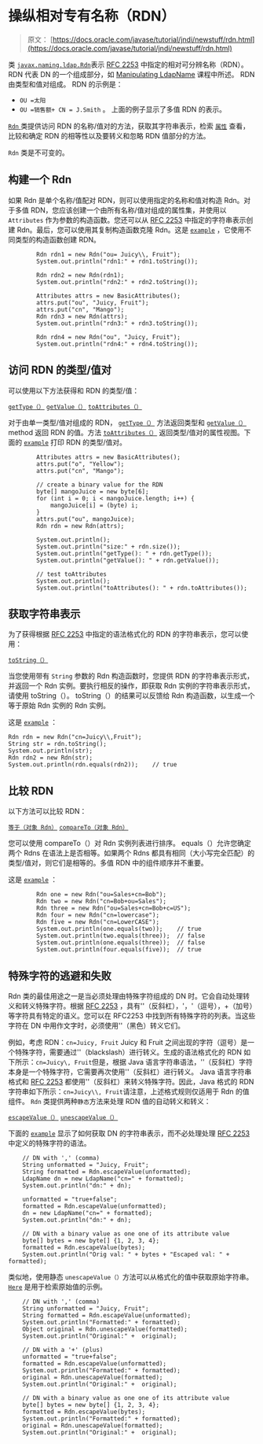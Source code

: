 # 操纵相对专有名称（RDN）

> 原文： [https://docs.oracle.com/javase/tutorial/jndi/newstuff/rdn.html](https://docs.oracle.com/javase/tutorial/jndi/newstuff/rdn.html)

类 [`javax.naming.ldap.Rdn`](https://docs.oracle.com/javase/8/docs/api/javax/naming/ldap/Rdn.html)表示 [RFC 2253](http://www.ietf.org/rfc/rfc2253.txt) 中指定的相对可分辨名称（RDN）。 RDN 代表 DN 的一个组成部分，如 [Manipulating LdapName](ldapname.html) 课程中所述。 RDN 由类型和值对组成。 RDN 的示例是：

*   `OU =太阳`
*   `OU =销售额+ CN = J.Smith` 。
    上面的例子显示了多值 RDN 的表示。

[`Rdn` ](https://docs.oracle.com/javase/8/docs/api/javax/naming/ldap/Rdn.html)类提供访问 RDN 的名称/值对的方法，获取其字符串表示，检索 [`属性`](https://docs.oracle.com/javase/8/docs/api/javax/naming/directory/Attributes.html) 查看，比较和确定 RDN 的相等性以及要转义和忽略 RDN 值部分的方法。

`Rdn` 类是不可变的。

## 构建一个 Rdn

如果 Rdn 是单个名称/值配对 RDN，则可以使用指定的名称和值对构造 Rdn。对于多值 RDN，您应该创建一个由所有名称/值对组成的属性集，并使用以 `Attributes` 作为参数的构造函数。您还可以从 [RFC 2253](http://www.ietf.org/rfc/rfc2253.txt) 中指定的字符串表示创建 Rdn。最后，您可以使用其复制构造函数克隆 Rdn。这是 [`example`](examples/RdnConstructors.java) ，它使用不同类型的构造函数创建 RDN。

```
        Rdn rdn1 = new Rdn("ou= Juicy\\, Fruit");
        System.out.println("rdn1:" + rdn1.toString());

        Rdn rdn2 = new Rdn(rdn1);
        System.out.println("rdn2:" + rdn2.toString());

        Attributes attrs = new BasicAttributes();
        attrs.put("ou", "Juicy, Fruit");
        attrs.put("cn", "Mango");
        Rdn rdn3 = new Rdn(attrs);
        System.out.println("rdn3:" + rdn3.toString());

        Rdn rdn4 = new Rdn("ou", "Juicy, Fruit");
        System.out.println("rdn4:" + rdn4.toString());

```

## 访问 RDN 的类型/值对

可以使用以下方法获得和 RDN 的类型/值：

[`getType（）`](https://docs.oracle.com/javase/8/docs/api/javax/naming/ldap/Rdn.html#getType--)
[`getValue（）`](https://docs.oracle.com/javase/8/docs/api/javax/naming/ldap/Rdn.html#getValue--)
[`toAttributes（）`](https://docs.oracle.com/javase/8/docs/api/javax/naming/ldap/Rdn.html#toAttributes--)

对于由单一类型/值对组成的 RDN， [`getType（）`](https://docs.oracle.com/javase/8/docs/api/javax/naming/ldap/Rdn.html#getType--) 方法返回类型和 [`getValue（）`](https://docs.oracle.com/javase/8/docs/api/javax/naming/ldap/Rdn.html#getValue--) method 返回 RDN 的值。方法 [`toAttributes（）`](https://docs.oracle.com/javase/8/docs/api/javax/naming/ldap/Rdn.html#toAttributes--) 返回类型/值对的属性视图。下面的 [`example`](examples/RdnGetters.java) 打印 RDN 的类型/值对。

```
        Attributes attrs = new BasicAttributes();
        attrs.put("o", "Yellow");
        attrs.put("cn", "Mango");

        // create a binary value for the RDN
        byte[] mangoJuice = new byte[6];
        for (int i = 0; i < mangoJuice.length; i++) {
            mangoJuice[i] = (byte) i;
        }
        attrs.put("ou", mangoJuice);
        Rdn rdn = new Rdn(attrs);

        System.out.println();
        System.out.println("size:" + rdn.size());
        System.out.println("getType(): " + rdn.getType());
        System.out.println("getValue(): " + rdn.getValue());

        // test toAttributes
        System.out.println();
        System.out.println("toAttributes(): " + rdn.toAttributes());

```

## 获取字符串表示

为了获得根据 [RFC 2253](http://www.ietf.org/rfc/rfc2253.txt) 中指定的语法格式化的 RDN 的字符串表示，您可以使用：

[`toString（）`](https://docs.oracle.com/javase/8/docs/api/javax/naming/ldap/Rdn.html#toString--)

当您使用带有 `String` 参数的 Rdn 构造函数时，您提供 RDN 的字符串表示形式，并返回一个 Rdn 实例。要执行相反的操作，即获取 Rdn 实例的字符串表示形式，请使用 toString（）。 toString（）的结果可以反馈给 Rdn 构造函数，以生成一个等于原始 Rdn 实例的 Rdn 实例。

这是 [`example`](examples/RdntoString.java) ：

```
Rdn rdn = new Rdn("cn=Juicy\\,Fruit");
String str = rdn.toString();
System.out.println(str);
Rdn rdn2 = new Rdn(str);
System.out.println(rdn.equals(rdn2));    // true

```

## 比较 RDN

以下方法可以比较 RDN：

[`等于（对象 Rdn）`](https://docs.oracle.com/javase/8/docs/api/javax/naming/ldap/Rdn.html#equals-Object-)
[`compareTo（对象 Rdn）`](https://docs.oracle.com/javase/8/docs/api/javax/naming/ldap/Rdn.html#compareTo-Object-)

您可以使用 compareTo（）对 Rdn 实例列表进行排序。 equals（）允许您确定两个 Rdns 在语法上是否相等。如果两个 Rdns 都具有相同（大小写完全匹配）的类型/值对，则它们是相等的。多值 RDN 中的组件顺序并不重要。

这是 [`example`](examples/CompareRdns.java) ：

```
        Rdn one = new Rdn("ou=Sales+cn=Bob");
        Rdn two = new Rdn("cn=Bob+ou=Sales");
        Rdn three = new Rdn("ou=Sales+cn=Bob+c=US");
        Rdn four = new Rdn("cn=lowercase");
        Rdn five = new Rdn("cn=LowerCASE");
        System.out.println(one.equals(two));    // true
        System.out.println(two.equals(three));  // false
        System.out.println(one.equals(three));  // false
        System.out.println(four.equals(five));  // true

```

## 特殊字符的逃避和失败

Rdn 类的最佳用途之一是当必须处理由特殊字符组成的 DN 时。它会自动处理转义和转义特殊字符。根据 [RFC 2253](http://www.ietf.org/rfc/rfc2253.txt) ，具有'\'（反斜杠），'，'（逗号），+（加号）等字符具有特定的语义。您可以在 RFC2253 中找到所有特殊字符的列表。当这些字符在 DN 中用作文字时，必须使用'\'（黑色）转义它们。

例如，考虑 RDN：`cn=Juicy, Fruit` Juicy 和 Fruit 之间出现的字符（逗号）是一个特殊字符，需要通过'\'（blackslash）进行转义。生成的语法格式化的 RDN 如下所示：`cn=Juicy\, Fruit`但是，根据 Java 语言字符串语法，'\'（反斜杠）字符本身是一个特殊字符，它需要再次使用'\'（反斜杠）进行转义。 Java 语言字符串格式和 [RFC 2253](http://www.ietf.org/rfc/rfc2253.txt) 都使用'\'（反斜杠）来转义特殊字符。因此，Java 格式的 RDN 字符串如下所示：`cn=Juicy\\, Fruit`请注意，上述格式规则仅适用于 Rdn 的值组件。 `Rdn` 类提供两种`静态`方法来处理 RDN 值的自动转义和转义：

[`escapeValue（）`](https://docs.oracle.com/javase/8/docs/api/javax/naming/ldap/Rdn.html#escapeValue--)
[`unescapeValue（）`](https://docs.oracle.com/javase/8/docs/api/javax/naming/ldap/Rdn.html#unescapeValue--)

下面的 [`example`](examples/EscapingDNs.java) 显示了如何获取 DN 的字符串表示，而不必处理处理 [RFC 2253](http://www.ietf.org/rfc/rfc2253.txt) 中定义的特殊字符的语法。

```
    // DN with ',' (comma)
    String unformatted = "Juicy, Fruit";
    String formatted = Rdn.escapeValue(unformatted);
    LdapName dn = new LdapName("cn=" + formatted);
    System.out.println("dn:" + dn);

    unformatted = "true+false";
    formatted = Rdn.escapeValue(unformatted); 
    dn = new LdapName("cn=" + formatted);
    System.out.println("dn:" + dn);

    // DN with a binary value as one one of its attribute value
    byte[] bytes = new byte[] {1, 2, 3, 4};
    formatted = Rdn.escapeValue(bytes);
    System.out.println("Orig val: " + bytes + "Escaped val: " + formatted);

```

类似地，使用静态 `unescapeValue（）`方法可以从格式化的值中获取原始字符串。 [`Here`](examples/UnescapingValues.java) 是用于检索原始值的示例。

```
    // DN with ',' (comma)
    String unformatted = "Juicy, Fruit";
    String formatted = Rdn.escapeValue(unformatted);
    System.out.println("Formatted:" + formatted);
    Object original = Rdn.unescapeValue(formatted);
    System.out.println("Original:" +  original);  

    // DN with a '+' (plus)
    unformatted = "true+false";
    formatted = Rdn.escapeValue(unformatted); 
    System.out.println("Formatted:" + formatted);
    original = Rdn.unescapeValue(formatted);
    System.out.println("Original:" +  original);  

    // DN with a binary value as one one of its attribute value
    byte[] bytes = new byte[] {1, 2, 3, 4};
    formatted = Rdn.escapeValue(bytes);
    System.out.println("Formatted:" + formatted);
    original = Rdn.unescapeValue(formatted);
    System.out.println("Original:" +  original);  

```